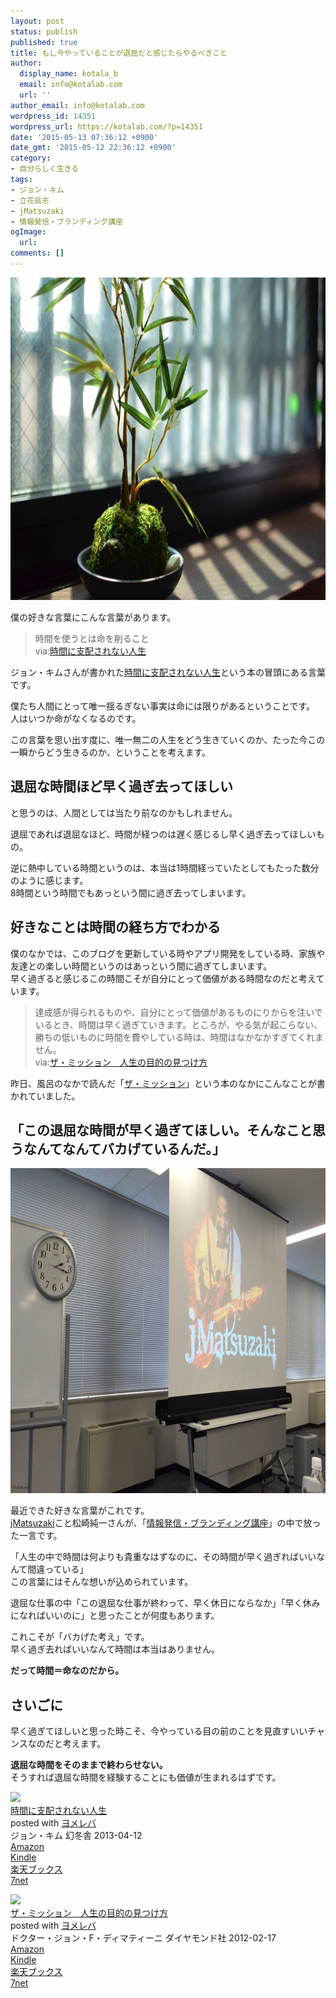 ```yaml
---
layout: post
status: publish
published: true
title: もし今やっていることが退屈だと感じたらやるべきこと
author:
  display_name: kotala_b
  email: info@kotalab.com
  url: ''
author_email: info@kotalab.com
wordpress_id: 14351
wordpress_url: https://kotalab.com/?p=14351
date: '2015-05-13 07:36:12 +0900'
date_gmt: '2015-05-12 22:36:12 +0900'
category:
- 自分らしく生きる
tags:
- ジョン・キム
- 立花岳志
- jMatsuzaki
- 情報発信・ブランディング講座
ogImage:
  url:
comments: []
---
```

<p><img src="/wp-content/uploads/2015/05/kanazawa-higashichaya-chayu_20150507_03-780x516.jpg" alt="kanazawa-higashichaya-chayu_20150507_03.jpg" width="780" height="516" class="aligncenter size-large wp-image-14286" /></p>
<p>僕の好きな言葉にこんな言葉があります。</p>
<blockquote><p>
時間を使うとは命を削ること<br />
via:<a href="https://www.amazon.co.jp/exec/obidos/asin/4344023625/same-22/" rel="nofollow" target="_blank">時間に支配されない人生</a>
</p></blockquote>
<p>ジョン・キムさんが書かれた<a href="https://www.amazon.co.jp/exec/obidos/asin/4344023625/same-22/" rel="nofollow" target="_blank">時間に支配されない人生</a>という本の冒頭にある言葉です。</p>
<p>僕たち人間にとって唯一揺るぎない事実は命には限りがあるということです。<br />
人はいつか命がなくなるのです。</p>
<p>この言葉を思い出す度に、唯一無二の人生をどう生きていくのか、たった今この一瞬からどう生きるのか、ということを考えます。</p>
<!--more-->
<h2>退屈な時間ほど早く過ぎ去ってほしい</h2>
<p>と思うのは、人間としては当たり前なのかもしれません。</p>
<p>退屈であれば退屈なほど、時間が経つのは遅く感じるし早く過ぎ去ってほしいもの。</p>
<p>逆に熱中している時間というのは、本当は1時間経っていたとしてもたった数分のように感じます。<br />
8時間という時間でもあっという間に過ぎ去ってしまいます。</p>
<h2>好きなことは時間の経ち方でわかる</h2>
<p>僕のなかでは、このブログを更新している時やアプリ開発をしている時、家族や友達との楽しい時間というのはあっという間に過ぎてしまいます。<br />
早く過ぎると感じるこの時間こそが自分にとって価値がある時間なのだと考えています。</p>
<blockquote><p>
達成感が得られるものや、自分にとって価値があるものにりからを注いでいるとき、時間は早く過ぎていきます。ところが、やる気が起こらない、勝ちの低いものに時間を費やしている時は、時間はなかなかすぎてくれません。<br />
via:<a href="https://www.amazon.co.jp/exec/obidos/asin/4478016445/same-22/" rel="nofollow" target="_blank">ザ・ミッション　人生の目的の見つけ方</a></p>
</blockquote>
<p>昨日、風呂のなかで読んだ「<a href="https://www.amazon.co.jp/exec/obidos/asin/4478016445/same-22/" rel="nofollow" target="_blank">ザ・ミッション</a>」という本のなかにこんなことが書かれていました。</p>
<h2>「この退屈な時間が早く過ぎてほしい。そんなこと思うなんてなんてバカげているんだ。」</h2>
<p><img src="/wp-content/uploads/2015/05/time-is-life_20150512_01.jpg" alt="Time is life 20150512 01" width="780" height ="520" class="aligncenter size-large" /></p>
<p>最近できた好きな言葉がこれです。<br /><a href="https://twitter.com/jmatsuzaki" target="_blank">jMatsuzaki</a>こと松崎純一さんが、「<a href="https://www.ttcbn.net/no_second_life/archives/49501" target="_blank">情報発信・ブランディング講座</a>」の中で放った一言です。</p>
<p>「人生の中で時間は何よりも貴重なはずなのに、その時間が早く過ぎればいいなんて間違っている」<br />
この言葉にはそんな想いが込められています。</p>
<p>退屈な仕事の中「この退屈な仕事が終わって、早く休日にならなか」「早く休みになればいいのに」と思ったことが何度もあります。</p>
<p>これこそが「バカげた考え」です。<br />
早く過ぎ去ればいいなんて時間は本当はありません。</p>
<p><strong>だって時間＝命なのだから。</strong></p>
<h2>さいごに</h2>
<p>早く過ぎてほしいと思った時こそ、今やっている目の前のことを見直すいいチャンスなのだと考えます。</p>
<p><strong>退屈な時間をそのままで終わらせない。</strong><br />
そうすれば退屈な時間を経験することにも価値が生まれるはずです。</p>
<div class="booklink-box">
<div class="booklink-image"><a href="https://www.amazon.co.jp/exec/obidos/asin/4344023625/same-22/" rel="nofollow" target="_blank"><img src="https://images-fe.ssl-images-amazon.com/images/I/51ATye38zPL._SL160_.jpg" style="border: none;" /></a></div>
<div class="booklink-info">
<div class="booklink-name"><a href="https://www.amazon.co.jp/exec/obidos/asin/4344023625/same-22/" rel="nofollow" target="_blank">時間に支配されない人生</a>
<div class="booklink-powered-date">posted with <a href="https://yomereba.com" rel="nofollow" target="_blank">ヨメレバ</a></div>
</div>
<div class="booklink-detail">ジョン・キム 幻冬舎 2013-04-12    </div>
<div class="booklink-link2">
<div class="shoplinkamazon"><a href="https://www.amazon.co.jp/exec/obidos/asin/4344023625/same-22/" rel="nofollow" target="_blank">Amazon</a></div>
<div class="shoplinkkindle"><a href="https://www.amazon.co.jp/exec/obidos/ASIN/B00CEPEI02/same-22/" rel="nofollow" target="_blank">Kindle</a></div>
<div class="shoplinkrakuten"><a href="http://c.af.moshimo.com/af/c/click?a_id=374939&p_id=56&pc_id=56&pl_id=637&s_v=b5Rz2P0601xu&url=http%3A%2F%2Fbooks.rakuten.co.jp%2Frb%2F12270606%2F" rel="nofollow" target="_blank">楽天ブックス</a><img src="http://i.af.moshimo.com/af/i/impression?a_id=374939&p_id=56&pc_id=56&pl_id=637" width="1" height="1" style="border:none;"></div>
<div class="shoplinkseven"><a href="https://ck.jp.ap.valuecommerce.com/servlet/referral?sid=2967684&pid=881104827&vc_url=http%3A%2F%2Fwww.7netshopping.jp%2Fbooks%2Fsearch_result%2F%3Fctgy%3Dbooks%26code%3D4344023625" target="_blank">7net</a><img src="http://atq.ad.valuecommerce.com/servlet/atq/gifbanner?sid=2967684&pid=881104827" height="1" width="1" border="0"></div>
</p></div>
</div>
<div class="booklink-footer"></div>
</div>
<div class="booklink-box">
<div class="booklink-image"><a href="https://www.amazon.co.jp/exec/obidos/asin/4478016445/same-22/" rel="nofollow" target="_blank"><img src="https://images-fe.ssl-images-amazon.com/images/I/51oSK9yJWfL._SL160_.jpg" style="border: none;" /></a></div>
<div class="booklink-info">
<div class="booklink-name"><a href="https://www.amazon.co.jp/exec/obidos/asin/4478016445/same-22/" rel="nofollow" target="_blank">ザ・ミッション　人生の目的の見つけ方</a>
<div class="booklink-powered-date">posted with <a href="https://yomereba.com" rel="nofollow" target="_blank">ヨメレバ</a></div>
</div>
<div class="booklink-detail">ドクター・ジョン・F・ディマティーニ ダイヤモンド社 2012-02-17    </div>
<div class="booklink-link2">
<div class="shoplinkamazon"><a href="https://www.amazon.co.jp/exec/obidos/asin/4478016445/same-22/" rel="nofollow" target="_blank">Amazon</a></div>
<div class="shoplinkkindle"><a href="https://www.amazon.co.jp/gp/search?keywords=%83U%81E%83~%83b%83V%83%87%83%93%81%40%90l%90%B6%82%CC%96%DA%93I%82%CC%8C%A9%82%C2%82%AF%95%FB&__mk_ja_JP=%83J%83%5E%83J%83i&url=node%3D2275256051&tag=same-22" rel="nofollow" target="_blank">Kindle</a></div>
<div class="shoplinkrakuten"><a href="http://c.af.moshimo.com/af/c/click?a_id=374939&p_id=56&pc_id=56&pl_id=637&s_v=b5Rz2P0601xu&url=http%3A%2F%2Fbooks.rakuten.co.jp%2Frb%2F11520209%2F" rel="nofollow" target="_blank">楽天ブックス</a><img src="http://i.af.moshimo.com/af/i/impression?a_id=374939&p_id=56&pc_id=56&pl_id=637" width="1" height="1" style="border:none;"></div>
<div class="shoplinkseven"><a href="https://ck.jp.ap.valuecommerce.com/servlet/referral?sid=2967684&pid=881104827&vc_url=http%3A%2F%2Fwww.7netshopping.jp%2Fbooks%2Fsearch_result%2F%3Fctgy%3Dbooks%26code%3D4478016445" target="_blank">7net</a><img src="http://atq.ad.valuecommerce.com/servlet/atq/gifbanner?sid=2967684&pid=881104827" height="1" width="1" border="0"></div>
</p></div>
</div>
<div class="booklink-footer"></div>
</div>
